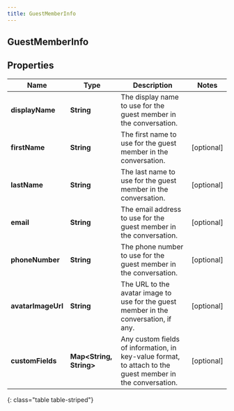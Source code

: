 ```yaml
---
title: GuestMemberInfo
---
```

## GuestMemberInfo


## Properties

| Name | Type | Description | Notes |
| ------------ | ------------- | ------------- | ------------- |
| **displayName** | <!----><!---->**String**<!----> | The display name to use for the guest member in the conversation. |  |
| **firstName** | <!----><!---->**String**<!----> | The first name to use for the guest member in the conversation. |  [optional] |
| **lastName** | <!----><!---->**String**<!----> | The last name to use for the guest member in the conversation. |  [optional] |
| **email** | <!----><!---->**String**<!----> | The email address to use for the guest member in the conversation. |  [optional] |
| **phoneNumber** | <!----><!---->**String**<!----> | The phone number to use for the guest member in the conversation. |  [optional] |
| **avatarImageUrl** | <!----><!---->**String**<!----> | The URL to the avatar image to use for the guest member in the conversation, if any. |  [optional] |
| **customFields** | <!----><!---->**Map&lt;String, String&gt;**<!----> | Any custom fields of information, in key-value format, to attach to the guest member in the conversation. |  [optional] |
{: class="table table-striped"}



